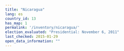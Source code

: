 ```yaml
---
title: "Nicaragua"
lang: es
country_id: 13
has_map: 1
permalink: '/inventory/nicaragua/'
election_evaluated: "Presidential: November 6, 2011"
last_checked: 2015-01-29
open_data_information: ""
---
```

